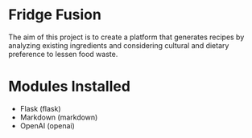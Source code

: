 # Fridge Fusion

The aim of this project is to create a platform that generates recipes by analyzing existing ingredients and considering cultural and dietary preference to lessen food waste.

# Modules Installed
- Flask (flask)
- Markdown (markdown)
- OpenAI (openai)
